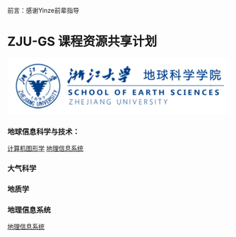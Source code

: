 前言：感谢Yinze前辈指导
# ZJU-GS 课程资源共享计划
![image](https://github.com/LITCHIBOY/ZJU-GS/blob/master/Readme_Img/b1dca1d2fb04a2d934705fe0d9f00a7.png?raw=true)


### 地球信息科学与技术：
[计算机图形学](https://github.com/LITCHIBOY/ZJU-GS/tree/master/计算机图形学)
[地理信息系统](https://github.com/LITCHIBOY/ZJU-GS/tree/master/地理信息系统)

### 大气科学



### 地质学


### 地理信息系统
[地理信息系统](https://github.com/LITCHIBOY/ZJU-GS/tree/master/地理信息系统)

